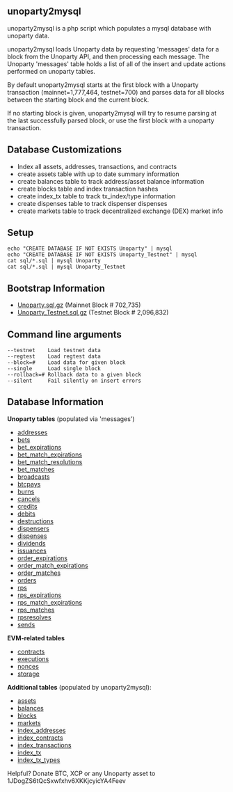unoparty2mysql
---
unoparty2mysql is a php script which populates a mysql database with unoparty data.

unoparty2mysql loads Unoparty data by requesting 'messages' data for a block from the Unoparty API, and then processing each message. The Unoparty 'messages' table holds a list of all of the insert and update actions performed on unoparty tables.

By default unoparty2mysql starts at the first block with a Unoparty transaction (mainnet=1,777,464, testnet=700) and parses data for all blocks between the starting block and the current block.

If no starting block is given, unoparty2mysql will try to resume parsing at the last successfully parsed block, or use the first block with a unoparty transaction.


Database Customizations
---
- Index all assets, addresses, transactions, and contracts
- create assets table with up to date summary information
- create balances table to track address/asset balance information
- create blocks table and index transaction hashes
- create index_tx table to track tx_index/type information
- create dispenses table to track dispenser dispenses
- create markets table to track decentralized exchange (DEX) market info

Setup
---
```cd unoparty2mysql/
echo "CREATE DATABASE IF NOT EXISTS Unoparty" | mysql
echo "CREATE DATABASE IF NOT EXISTS Unoparty_Testnet" | mysql
cat sql/*.sql | mysql Unoparty
cat sql/*.sql | mysql Unoparty_Testnet
```

Bootstrap Information
---
- [Unoparty.sql.gz](bootstrap/Unoparty.sql.gz) (Mainnet Block # 702,735)
- [Unoparty_Testnet.sql.gz](bootstrap/Unoparty_Testnet.sql.gz) (Testnet Block # 2,096,832)

Command line arguments 
---
```
--testnet    Load testnet data
--regtest    Load regtest data
--block=#    Load data for given block
--single     Load single block
--rollback=# Rollback data to a given block
--silent     Fail silently on insert errors
```

Database Information
---
**Unoparty tables** (populated via 'messages')
- [addresses](sql/addresses.sql)
- [bets](sql/bets.sql)
- [bet_expirations](sql/bet_expirations.sql)
- [bet_match_expirations](sql/bet_match_expirations.sql)
- [bet_match_resolutions](sql/bet_match_resolutions.sql)
- [bet_matches](sql/bet_matches.sql)
- [broadcasts](sql/broadcasts.sql)
- [btcpays](sql/btcpays.sql)
- [burns](sql/burns.sql)
- [cancels](sql/cancels.sql)
- [credits](sql/credits.sql)
- [debits](sql/debits.sql)
- [destructions](sql/destructions.sql)
- [dispensers](sql/dispensers.sql)
- [dispenses](sql/dispenses.sql)
- [dividends](sql/dividends.sql)
- [issuances](sql/issuances.sql)
- [order_expirations](sql/order_expirations.sql)
- [order_match_expirations](sql/order_match_expirations.sql)
- [order_matches](sql/order_matches.sql)
- [orders](sql/orders.sql)
- [rps](sql/rps.sql)
- [rps_expirations](sql/rps_expirations.sql)
- [rps_match_expirations](sql/rps_match_expirations.sql)
- [rps_matches](sql/rps_matches.sql)
- [rpsresolves](sql/rpsresolves.sql)
- [sends](sql/sends.sql)

**EVM-related tables**
- [contracts](sql/contracts.sql)
- [executions](sql/executions.sql)
- [nonces](sql/nonces.sql)
- [storage](sql/storage.sql)

**Additional tables** (populated by unoparty2mysql):
- [assets](sql/assets.sql)
- [balances](sql/balances.sql)
- [blocks](sql/blocks.sql)
- [markets](sql/markets.sql)
- [index_addresses](sql/index_addresses.sql)
- [index_contracts](sql/index_contracts.sql)
- [index_transactions](sql/index_transactions.sql)
- [index_tx](sql/index_tx.sql)
- [index_tx_types](sql/index_tx_types.sql)

Helpful? Donate BTC, XCP or any Unoparty asset to 1JDogZS6tQcSxwfxhv6XKKjcyicYA4Feev